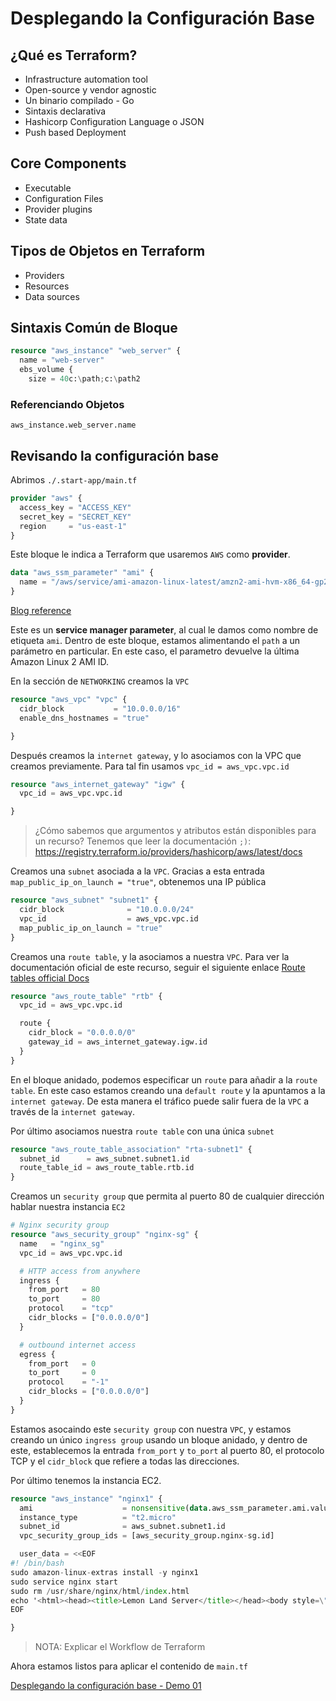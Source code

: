# Desplegando la Configuración Base

## ¿Qué es Terraform?

* Infrastructure automation tool
* Open-source y vendor agnostic
* Un binario compilado - Go
* Sintaxis declarativa
* Hashicorp Configuration Language o JSON
* Push based Deployment

## Core Components

* Executable
* Configuration Files
* Provider plugins
* State data

## Tipos de Objetos en Terraform

* Providers
* Resources
* Data sources

## Sintaxis Común de Bloque

```tf
resource "aws_instance" "web_server" {
  name = "web-server"
  ebs_volume {
    size = 40c:\path;c:\path2
```

### Referenciando Objetos

```
aws_instance.web_server.name
```

## Revisando la configuración base

Abrimos `./.start-app/main.tf`

```tf
provider "aws" {
  access_key = "ACCESS_KEY"
  secret_key = "SECRET_KEY"
  region     = "us-east-1"
}
```

Este bloque le indica a Terraform que usaremos `AWS` como **provider**.

```tf
data "aws_ssm_parameter" "ami" {
  name = "/aws/service/ami-amazon-linux-latest/amzn2-ami-hvm-x86_64-gp2"
}
```

[Blog reference](https://aws.amazon.com/blogs/compute/query-for-the-latest-amazon-linux-ami-ids-using-aws-systems-manager-parameter-store/)

Este es un **service manager parameter**, al cual le damos como nombre de etiqueta `ami`.  Dentro de este bloque, estamos alimentando el `path` a un parámetro en particular. En este caso, el parametro devuelve la última Amazon Linux 2 AMI ID.

En la sección de `NETWORKING` creamos la `VPC`

```tf
resource "aws_vpc" "vpc" {
  cidr_block           = "10.0.0.0/16"
  enable_dns_hostnames = "true"

}
```

Después creamos la `internet gateway`, y lo asociamos con la VPC que creamos previamente. Para tal fin usamos `vpc_id = aws_vpc.vpc.id`

```tf
resource "aws_internet_gateway" "igw" {
  vpc_id = aws_vpc.vpc.id

}
```

> ¿Cómo sabemos que argumentos y atributos están disponibles para un recurso? Tenemos que leer la documentación `;)`: https://registry.terraform.io/providers/hashicorp/aws/latest/docs

Creamos una `subnet` asociada a la `VPC`. Gracias a esta entrada `map_public_ip_on_launch = "true"`, obtenemos una IP pública

```tf
resource "aws_subnet" "subnet1" {
  cidr_block              = "10.0.0.0/24"
  vpc_id                  = aws_vpc.vpc.id
  map_public_ip_on_launch = "true"
}
```

Creamos una `route table`, y la asociamos a nuestra `VPC`. Para ver la documentación oficial de este recurso, seguir el siguiente enlace [Route tables official Docs](https://docs.aws.amazon.com/vpc/latest/userguide/VPC_Route_Tables.html) 

```tf
resource "aws_route_table" "rtb" {
  vpc_id = aws_vpc.vpc.id

  route {
    cidr_block = "0.0.0.0/0"
    gateway_id = aws_internet_gateway.igw.id
  }
}
```

En el bloque anidado, podemos especificar un `route` para añadir a la `route table`. En este caso estamos creando una `default route` y la apuntamos a la `internet gateway`. De esta manera el tráfico puede salir fuera de la `VPC` a través de la `internet gateway`.

Por último asociamos nuestra `route table` con una única `subnet`

```tf
resource "aws_route_table_association" "rta-subnet1" {
  subnet_id      = aws_subnet.subnet1.id
  route_table_id = aws_route_table.rtb.id
}
```

Creamos un `security group` que permita al puerto 80 de cualquier dirección hablar nuestra instancia `EC2`

```tf
# Nginx security group 
resource "aws_security_group" "nginx-sg" {
  name   = "nginx_sg"
  vpc_id = aws_vpc.vpc.id

  # HTTP access from anywhere
  ingress {
    from_port   = 80
    to_port     = 80
    protocol    = "tcp"
    cidr_blocks = ["0.0.0.0/0"]
  }

  # outbound internet access
  egress {
    from_port   = 0
    to_port     = 0
    protocol    = "-1"
    cidr_blocks = ["0.0.0.0/0"]
  }
}
```

Estamos asocaindo este `security group` con nuestra `VPC`, y estamos creando un único `ingress group` usando un bloque anidado, y dentro de este, establecemos la entrada `from_port` y `to_port` al puerto 80, el protocolo TCP y el `cidr_block` que refiere a todas las direcciones.

Por último tenemos la instancia EC2.

```tf
resource "aws_instance" "nginx1" {
  ami                    = nonsensitive(data.aws_ssm_parameter.ami.value)
  instance_type          = "t2.micro"
  subnet_id              = aws_subnet.subnet1.id
  vpc_security_group_ids = [aws_security_group.nginx-sg.id]

  user_data = <<EOF
#! /bin/bash
sudo amazon-linux-extras install -y nginx1
sudo service nginx start
sudo rm /usr/share/nginx/html/index.html
echo '<html><head><title>Lemon Land Server</title></head><body style=\"background-color:#1F778D\"><p style=\"text-align: center;\"><span style=\"color:#FFFFFF;\"><span style=\"font-size:28px;\">Welcome to &#127819; land</span></span></p></body></html>' | sudo tee /usr/share/nginx/html/index.html
EOF

}
```

> NOTA: Explicar el Workflow de Terraform

Ahora estamos listos para aplicar el contenido de `main.tf` 

[Desplegando la configuración base - Demo 01](01-demo)